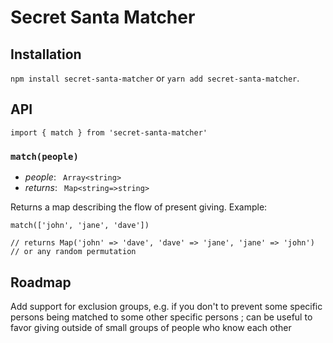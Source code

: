 # Secret Santa Matcher

## Installation

`npm install secret-santa-matcher` or `yarn add secret-santa-matcher`.

## API

```
import { match } from 'secret-santa-matcher'

```

### `match(people)`

- *people*: ` Array<string>`
- *returns*: ` Map<string=>string>`

Returns a map describing the flow of present giving.
Example: 

```
match(['john', 'jane', 'dave'])

// returns Map('john' => 'dave', 'dave' => 'jane', 'jane' => 'john') // or any random permutation
```



## Roadmap

Add support for exclusion groups, e.g. if you don't to prevent some specific persons being matched to some other specific persons ; can be useful to favor giving outside of small groups of people who know each other